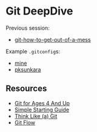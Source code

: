 Git DeepDive
============

Previous session:

- [git-how-to-get-out-of-a-mess](https://github.com/itenium-be/git-how-to-get-out-of-a-mess)


Example `.gitconfig`s:

- [mine](https://github.com/Laoujin/dotfiles/blob/master/config/git/.common.gitconfig)
- [pksunkara](https://gist.github.com/pksunkara/988716)


Resources
---------

- [Git for Ages 4 And Up](https://www.youtube.com/watch?v=1ffBJ4sVUb4)
- [Simple Starting Guide](http://rogerdudler.github.io/git-guide/index.html)
- [Think Like (a) Git](http://think-like-a-git.net/)
- [Git Flow](https://jeffkreeftmeijer.com/git-flow/)
